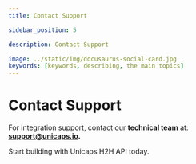 ```yaml
---
title: Contact Support

sidebar_position: 5

description: Contact Support

image: ../static/img/docusaurus-social-card.jpg
keywords: [keywords, describing, the main topics]
---
```


# Contact Support

For integration support, contact our **technical team** at: **support@unicaps.io.**

Start building with Unicaps H2H API today.

